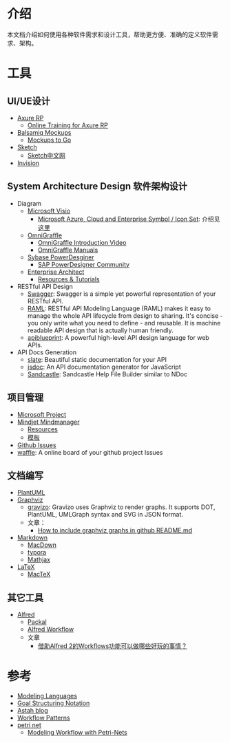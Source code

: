 # 介绍

本文档介绍如何使用各种软件需求和设计工具，帮助更方便、准确的定义软件需求、架构。

# 工具

## UI/UE设计

- [Axure RP](http://www.axure.com)
    - [Online Training for Axure RP](http://www.axure.com/learn)
- [Balsamiq Mockups](https://balsamiq.com/products/mockups/)
    - [Mockups to Go](https://mockupstogo.mybalsamiq.com/projects)
- [Sketch](http://www.sketchapp.com)
    - [Sketch中文网](http://sketchcn.com)
- [Invision](https://projects.invisionapp.com)

## System Architecture Design 软件架构设计

- Diagram
  - [Microsoft Visio](https://products.office.com/en-us/visio/)
      - [Microsoft Azure, Cloud and Enterprise Symbol / Icon Set](http://www.microsoft.com/en-us/download/details.aspx?id=41937): 介绍见[这里](http://www.microsofttrends.com/2014/05/30/new-official-microsoft-azure-visio-stencil/)
  - [OmniGraffle](https://www.omnigroup.com/omnigraffle)
      - [OmniGraffle Introduction Video](https://www.omnigroup.com/video/omnigraffle/)
      - [OmniGraffle Manuals](https://support.omnigroup.com/omnigraffle)
  - [Sybase PowerDesginer](http://www.sap.com/pc/tech/database/software/model-driven-architecture/index.html)
      - [SAP PowerDesigner Community](http://scn.sap.com/community/powerdesigner)
  - [Enterprise Architect](http://www.sparxsystems.com.au)
      - [Resources & Tutorials](http://www.sparxsystems.com.au/resources/index.html)
- RESTful API Design
  - [Swagger](http://swagger.io): Swagger is a simple yet powerful representation of your RESTful API.
  - [RAML](http://raml.org): RESTful API Modeling Language (RAML) makes it easy to manage the whole API lifecycle from design to sharing. It's concise - you only write what you need to define - and reusable. It is machine readable API design that is actually human friendly.
  - [apiblueprint](https://apiblueprint.org): A powerful high-level API design language for web APIs.
- API Docs Generation
  - [slate](https://github.com/tripit/slate): Beautiful static documentation for your API
  - [jsdoc](https://github.com/jsdoc3/jsdoc): An API documentation generator for JavaScript
  - [Sandcastle](https://github.com/EWSoftware/SHFB): Sandcastle Help File Builder similar to NDoc

## 项目管理

- [Microsoft Project](https://products.office.com/en-us/project/project-and-portfolio-management-software)
- [Mindjet Mindmanager](https://www.mindjet.com)
    - [Resources](https://www.mindjet.com/resources/)
    - [模板](http://www.mindmanager.cc/muban/)
- [Github Issues](https://help.github.com/categories/managing-projects/)
- [waffle](https://waffle.io): A online board of your github project Issues


## 文档编写

- [PlantUML](http://plantuml.com)
- [Graphviz](http://www.graphviz.org)
    - [gravizo](http://gravizo.com/): Gravizo uses Graphviz to render graphs. It supports DOT, PlantUML, UMLGraph syntax and SVG in JSON format.
    - 文章：
      - [How to include graphviz graphs in github README.md](https://github.com/TLmaK0/gravizo)
- [Markdown](http://daringfireball.net/projects/markdown/)
    - [MacDown](http://macdown.uranusjr.com)
    - [typora](http://typora.io)
    - [Mathjax](https://www.mathjax.org/)
- [LaTeX](http://www.latex-project.org)
    - [MacTeX](http://www.tug.org/mactex/index.html)

## 其它工具

- [Alfred](http://www.alfredforum.com)
    - [Packal](http://www.packal.org)
    - [Alfred Workflow](http://alfredworkflow.com)
    - 文章
      - [借助Alfred 2的Workflows功能可以做哪些好玩的事情？](http://www.zhihu.com/question/20656680)

# 参考

- [Modeling Languages](https://modeling-languages.com/)
- [Goal Structuring Notation](http://www.goalstructuringnotation.info/)
- [Astah blog](https://astahblog.com/)
- [Workflow Patterns](http://www.workflowpatterns.com/)
- [petri net](https://www.wikiwand.com/en/Petri_net)
    - [Modeling Workflow with Petri-Nets](http://pages.di.unipi.it/ferrari/CORSI/SISD/Lezioni/WFModel.pdf)

